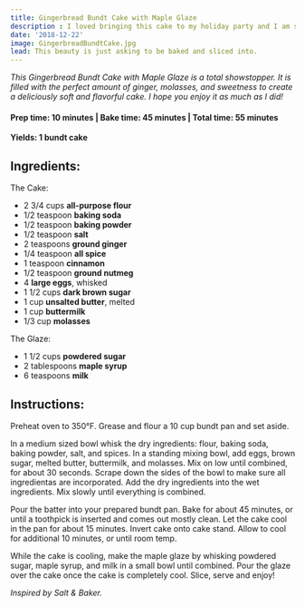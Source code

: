 ```yaml
---
title: Gingerbread Bundt Cake with Maple Glaze
description : I loved bringing this cake to my holiday party and I am sure it will be a hit at your next gathering! 
date: '2018-12-22'
image: GingerbreadBundtCake.jpg
lead: This beauty is just asking to be baked and sliced into.
---
```

*This Gingerbread Bundt Cake with Maple Glaze is a total showstopper. It is filled with the perfect amount of ginger, molasses, and sweetness to create a deliciously soft and flavorful cake. I hope you enjoy it as much as I did!*
 
#### Prep time: 10 minutes | Bake time: 45 minutes | Total time: 55 minutes

**Yields: 1 bundt cake** 

## Ingredients:

The Cake:
- 2 3/4 cups **all-purpose flour**
- 1/2 teaspoon **baking soda**
- 1/2 teaspoon **baking powder**
- 1/2 teaspoon **salt**
- 2 teaspoons **ground ginger**
- 1/4 teaspoon **all spice**
- 1 teaspoon **cinnamon**
- 1/2 teaspoon **ground nutmeg**
- 4 **large eggs**, whisked
- 1 1/2 cups **dark brown sugar**
- 1 cup **unsalted butter**, melted
- 1 cup **buttermilk**
- 1/3 cup **molasses**

The Glaze:
- 1 1/2 cups **powdered sugar**
- 2 tablespoons **maple syrup**
- 6 teaspoons **milk**


## Instructions:

Preheat oven to 350°F. Grease and flour a 10 cup bundt pan and set aside.

In a medium sized bowl whisk the dry ingredients: flour, baking soda, baking powder, salt, and spices. In a standing mixing bowl, add eggs, brown sugar, melted butter, buttermilk, and molasses. Mix on low until combined, for about 30 seconds. Scrape down the sides of the bowl to make sure all ingredientas are incorporated. Add the dry ingredients into the wet ingredients. Mix slowly until everything is combined.

Pour the batter into your prepared bundt pan. Bake for about 45 minutes, or until a toothpick is inserted and comes out mostly clean. Let the cake cool in the pan for about 15 minutes. Invert cake onto cake stand. Allow to cool for additional 10 minutes, or until room temp.

While the cake is cooling, make the maple glaze by whisking powdered sugar, maple syrup, and milk in a small bowl until combined. Pour the glaze over the cake once the cake is completely cool. Slice, serve and enjoy!

*Inspired by Salt & Baker.* 



